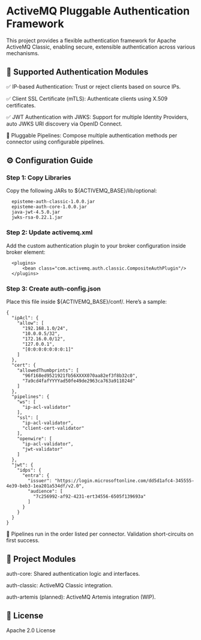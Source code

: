 # ActiveMQ Pluggable Authentication Framework
This project provides a flexible authentication framework for Apache ActiveMQ Classic, enabling secure, extensible authentication across various mechanisms.

## 🔐 Supported Authentication Modules
✅ IP-based Authentication: Trust or reject clients based on source IPs.

✅ Client SSL Certificate (mTLS): Authenticate clients using X.509 certificates.

✅ JWT Authentication with JWKS: Support for multiple Identity Providers, auto JWKS URI discovery via OpenID Connect.

🔁 Pluggable Pipelines: Compose multiple authentication methods per connector using configurable pipelines.

## ⚙️ Configuration Guide
### Step 1: Copy Libraries
Copy the following JARs to ${ACTIVEMQ_BASE}/lib/optional:

      episteme-auth-classic-1.0.0.jar  
      episteme-auth-core-1.0.0.jar  
      java-jwt-4.5.0.jar  
      jwks-rsa-0.22.1.jar  

### Step 2: Update activemq.xml
Add the custom authentication plugin to your broker configuration inside broker element:
```
  <plugins>  
      <bean class="com.activemq.auth.classic.CompositeAuthPlugin"/>  
  </plugins>
```
### Step 3: Create auth-config.json
Place this file inside ${ACTIVEMQ_BASE}/conf/. Here’s a sample:  
```
{
  "ipAcl": {
    "allow": [
      "192.168.1.0/24",
      "10.0.0.5/32",
      "172.16.0.0/12",
      "127.0.0.1",
      "[0:0:0:0:0:0:0:1]"
    ]
  },
  "cert": {
    "allowedThumbprints": [
      "96f168ed9521921fb56XXXX070aa82ef3f8b32c0",
      "7a9cd4fafYYYYad50fe49de2963ca763a911024d"
    ]
  },
  "pipelines": {
    "ws": [
      "ip-acl-validator"
    ],
    "ssl": [
      "ip-acl-validator",
      "client-cert-validator"
    ],
    "openwire": [
      "ip-acl-validator",
      "jwt-validator"
    ]
  },
  "jwt": {
    "idps": {
      "entra": {
        "issuer": "https://login.microsoftonline.com/dd5d1afc4-345555-4e39-beb3-1ea201a534df/v2.0",
        "audience": [
          "7c256992-af92-4231-ert34556-6505f139693a"
        ]
      }
    }
  }
}
```
🔁 Pipelines run in the order listed per connector. Validation short-circuits on first success.

## 📁 Project Modules
auth-core: Shared authentication logic and interfaces.

auth-classic: ActiveMQ Classic integration.

auth-artemis (planned): ActiveMQ Artemis integration (WIP).

## 📜 License
Apache 2.0 License
